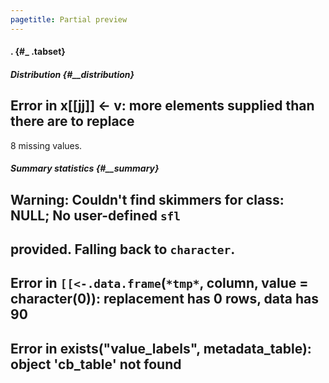 ```yaml
---
pagetitle: Partial preview
---
```





#### . {#_ .tabset}



##### Distribution {#__distribution}

## Error in x[[jj]] <- v: more elements supplied than there are to replace


8 missing values.

##### Summary statistics {#__summary}
## Warning: Couldn't find skimmers for class: NULL; No user-defined `sfl`
## provided. Falling back to `character`.
## Error in `[[<-.data.frame`(`*tmp*`, column, value = character(0)): replacement has 0 rows, data has 90
## Error in exists("value_labels", metadata_table): object 'cb_table' not found












